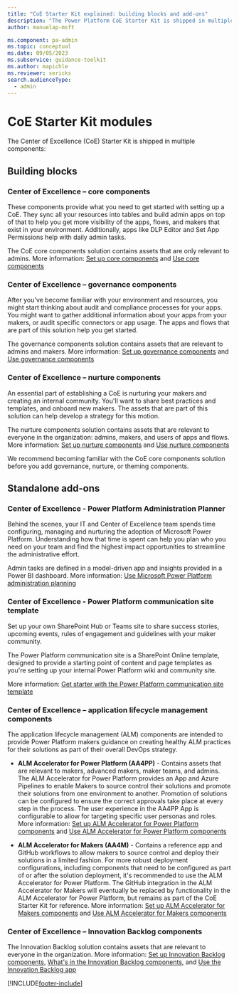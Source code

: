 ```yaml
---
title: "CoE Starter Kit explained: building blocks and add-ons"
description: "The Power Platform CoE Starter Kit is shipped in multiple components. Learn about the building blocks and add-ons designed to help you innovate and improve."
author: manuelap-msft

ms.component: pa-admin
ms.topic: conceptual
ms.date: 09/05/2023
ms.subservice: guidance-toolkit
ms.author: mapichle
ms.reviewer: sericks
search.audienceType: 
  - admin
---
```

# CoE Starter Kit modules

The Center of Excellence (CoE) Starter Kit is shipped in multiple components:

## Building blocks

### Center of Excellence – core components

These components provide what you need to get started with setting up a CoE. They sync all your resources into tables and build admin apps on top of that to help you get more visibility of the apps, flows, and makers that exist in your environment. Additionally, apps like DLP Editor and Set App Permissions help with daily admin tasks.  

The CoE core components solution contains assets that are only relevant to admins. More information: [Set up core components](setup-core-components.md) and [Use core components](core-components.md)

### Center of Excellence – governance components

After you've become familiar with your environment and resources, you might start thinking about audit and compliance processes for your apps. You might want to gather additional information about your apps from your makers, or audit specific connectors or app usage. The apps and flows that are part of this solution help you get started.  

The governance components solution contains assets that are relevant to admins and makers. More information: [Set up governance components](setup-governance-components.md) and [Use governance components](governance-components.md)

### Center of Excellence – nurture components

An essential part of establishing a CoE is nurturing your makers and creating an internal community. You'll want to share best practices and templates, and onboard new makers. The assets that are part of this solution can help develop a strategy for this motion.  

The nurture components solution contains assets that are relevant to everyone in the organization: admins, makers, and users of apps and flows. More information: [Set up nurture components](setup-nurture-components.md) and [Use nurture components](nurture-components.md)

We recommend becoming familiar with the CoE core components solution before you add governance, nurture, or theming components.

## Standalone add-ons

### Center of Excellence - Power Platform Administration Planner

Behind the scenes, your IT and Center of Excellence team spends time configuring, managing and nurturing the adoption of Microsoft Power Platform. Understanding how that time is spent can help you plan who you need on your team and find the highest impact opportunities to streamline the administrative effort.

Admin tasks are defined in a model-driven app and insights provided in a Power BI dashboard. More information: [Use Microsoft Power Platform administration planning](admin-tasks-component.md)

### Center of Excellence - Power Platform communication site template

Set up your own SharePoint Hub or Teams site to share success stories, upcoming events, rules of engagement and guidelines with your maker community. 

The Power Platform communication site is a SharePoint Online template, designed to provide a starting point of content and page templates as you're setting up your internal Power Platform wiki and community site.

More information: [Get starter with the Power Platform communication site template](../adoption/wiki-community.md#get-started-with-the-power-platform-communication-site-template)

### Center of Excellence – application lifecycle management components  

The application lifecycle management (ALM) components are intended to provide Power Platform makers guidance on creating healthy ALM practices for their solutions as part of their overall DevOps strategy.

- **ALM Accelerator for Power Platform (AA4PP)** - Contains assets that are relevant to makers, advanced makers, maker teams, and admins. The ALM Accelerator for Power Platform provides an App and Azure Pipelines to enable Makers to source control their solutions and promote their solutions from one environment to another. Promotion of solutions can be configured to ensure the correct approvals take place at every step in the process. The user experience in the AA4PP App is configurable to allow for targeting specific user personas and roles. More information: [Set up ALM Accelerator for Power Platform components](setup-almacceleratorpowerplatform-cli.md) and [Use ALM Accelerator for Power Platform components](almacceleratorpowerplatform-components.md)

- **ALM Accelerator for Makers (AA4M)** - Contains a reference app and GitHub workflows to allow makers to source control and deploy their solutions in a limited fashion. For more robust deployment configurations, including components that need to be configured as part of or after the solution deployment, it's recommended to use the ALM Accelerator for Power Platform. The GitHub integration in the ALM Accelerator for Makers will eventually be replaced by functionality in the ALM Accelerator for Power Platform, but remains as part of the CoE Starter Kit for reference. More information: [Set up ALM Accelerator for Makers components](setup-almaccelerator.md) and [Use ALM Accelerator for Makers components](almaccelerator-components.md)

### Center of Excellence – Innovation Backlog components

The Innovation Backlog solution contains assets that are relevant to everyone in the organization. More information: [Set up Innovation Backlog components](setup-innovationbacklog.md), [What's in the Innovation Backlog components](innovationbacklog-components.md), and [Use the Innovation Backlog app](use-innovationbacklog.md)

[!INCLUDE[footer-include](../../includes/footer-banner.md)]
